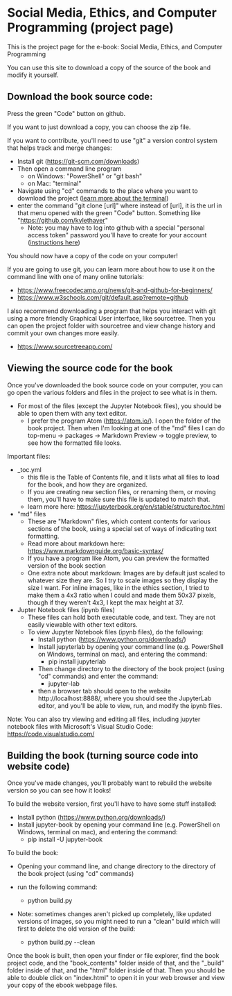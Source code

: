 # Social Media, Ethics, and Computer Programming (project page)

This is the project page for the e-book: Social Media, Ethics, and Computer Programming

You can use this site to download a copy of the source of the book and modify it yourself.

## Download the book source code:
Press the green "Code" button on github.

If you want to just download a copy, you can choose the zip file.

If you want to contribute, you'll need to use "git" a version control system that helps track and merge changes:
- Install git (https://git-scm.com/downloads)
- Then open a command line program
  - on Windows: "PowerShell" or "git bash"
  - on Mac: "terminal"
- Navigate using "cd" commands to the place where you want to download the project ([learn more about the terminal](https://developer.mozilla.org/en-US/docs/Learn/Tools_and_testing/Understanding_client-side_tools/Command_line))
- enter the command "git clone [url]" where instead of [url], it is the url in that menu opened with the green "Code" button. Something like "https://github.com/kylethayer"
  - Note: you may have to log into github with a special "personal access token" password you'll have to create for your account ([instructions here](https://docs.github.com/en/authentication/keeping-your-account-and-data-secure/creating-a-personal-access-token))

You should now have a copy of the code on your computer!

If you are going to use git, you can learn more about how to use it on the command line with one of many online tutorials:
- https://www.freecodecamp.org/news/git-and-github-for-beginners/
- https://www.w3schools.com/git/default.asp?remote=github

I also recommend downloading a program that helps you interact with git using a more friendly Graphical User interface, like sourcetree. Then you can open the project folder with sourcetree and view change history and commit your own changes more easily.
- https://www.sourcetreeapp.com/

## Viewing the source code for the book
Once you've downloaded the book source code on your computer, you can go open the various folders and files in the project to see what is in them.

- For most of the files (except the Jupyter Notebook files), you should be able to open them with any text editor.
  - I prefer the program Atom (https://atom.io/). I open the folder of the book project. Then when I'm looking at one of the "md" files I can do top-menu -> packages -> Markdown Preview -> toggle preview, to see how the formatted file looks.

Important files:
- _toc.yml
  - this file is the Table of Contents file, and it lists what all files to load for the book, and how they are organized.
  - If you are creating new section files, or renaming them, or moving them, you'll have to make sure this file is updated to match that.
  - learn more here: https://jupyterbook.org/en/stable/structure/toc.html
- "md" files
  - These are "Markdown" files, which content contents for various sections of the book, using a special set of ways of indicating text formatting.
  - Read more about markdown here: https://www.markdownguide.org/basic-syntax/
  - If you have a program like Atom, you can preview the formatted version of the book section
  - One extra note about markdown: Images are by default just scaled to whatever size they are. So I try to scale images so they display the size I want. For inline images, like in the ethics section, I tried to make them a 4x3 ratio when I could and made them 50x37 pixels, though if they weren't 4x3, I kept the max height at 37.
- Jupter Notebook files (ipynb files)
  - These files can hold both executable code, and text. They are not easily viewable with other text editors.
  - To view Jupyter Notebook files (ipynb files), do the following:
    - Install python (https://www.python.org/downloads/)
    - Install jupyterlab by opening your command line (e.g. PowerShell on Windows, terminal on mac), and entering the command:
      - pip install jupyterlab
    - Then change directory to the directory of the book project (using "cd" commands) and enter the command:
      - jupyter-lab
    - then a browser tab should open to the website http://localhost:8888/, where you should see the JupyterLab editor, and you'll be able to view, run, and modify the ipynb files.

Note: You can also try viewing and editing all files, including jupyter notebook files with Microsoft's Visual Studio Code: https://code.visualstudio.com/

## Building the book (turning source code into website code)

Once you've made changes, you'll probably want to rebuild the website version so you can see how it looks!

To build the website version, first you'll have to have some stuff installed:
- Install python (https://www.python.org/downloads/)
- Install jupyter-book by opening your command line (e.g. PowerShell on Windows, terminal on mac), and entering the command:
  - pip install -U jupyter-book  


To build the book:
- Opening your command line, and change directory to the directory of the book project (using "cd" commands)
- run the following command:
  - python build.py

- Note: sometimes changes aren't picked up completely, like updated versions of images, so you might need to run a "clean" build which will first to delete the old version of the build:
  - python build.py --clean

Once the book is built, then open your finder or file explorer, find the book project code, and the "book_contents" folder inside of that, and the "_build" folder inside of that, and the "html" folder inside of that. Then you should be able to double click on "index.html" to open it in your web browser and view your copy of the ebook webpage files.
